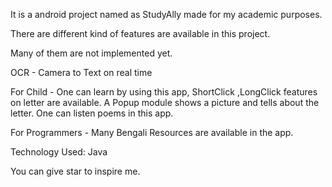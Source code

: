It is a android project named as StudyAlly made for my academic purposes.

There are different kind of features are available in this project.

Many of them are not implemented yet.

OCR - Camera to Text on real time

For Child - One can learn by using this app, ShortClick ,LongClick features on letter are available. A Popup module shows a picture and tells about the letter. One can listen poems in this app.

For Programmers - Many Bengali Resources are available in the app.

Technology Used:
Java

You can give star to inspire me.
